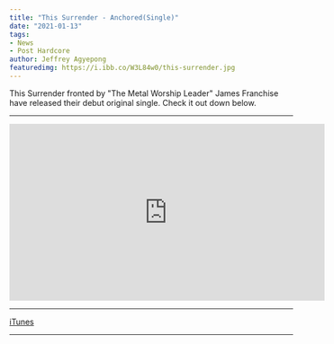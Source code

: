 ```yaml
---
title: "This Surrender - Anchored(Single)"
date: "2021-01-13"
tags:
- News
- Post Hardcore
author: Jeffrey Agyepong
featuredimg: https://i.ibb.co/W3L84w0/this-surrender.jpg
---
```


This Surrender fronted by "The Metal Worship Leader" James Franchise have released their debut original single. Check it out down below.

<hr>

<div class="video-container"><iframe width="560" height="315" src="https://www.youtube.com/embed/mi_agUTtFd4" frameborder="0" allow="accelerometer; autoplay; clipboard-write; encrypted-media; gyroscope; picture-in-picture" allowfullscreen></iframe></div>

<hr>

[iTunes](https://music.apple.com/us/album/anchored-single/1548425377)

<hr>


